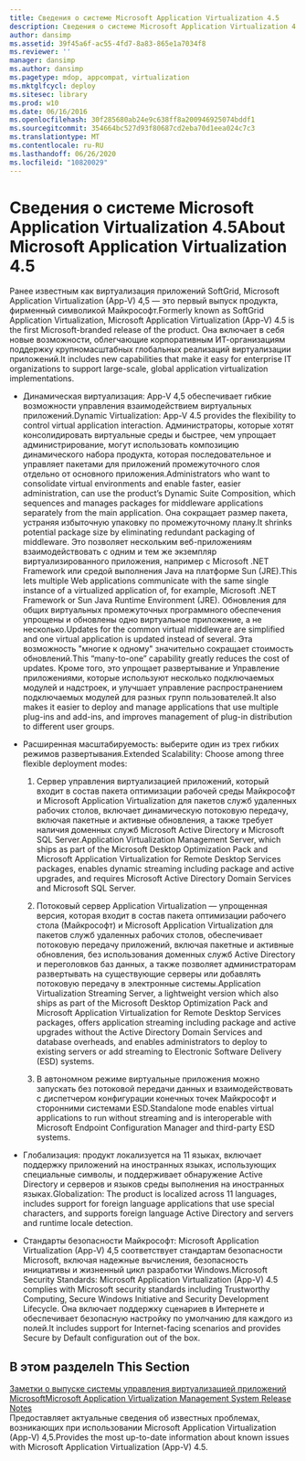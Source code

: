```yaml
---
title: Сведения о системе Microsoft Application Virtualization 4.5
description: Сведения о системе Microsoft Application Virtualization 4.5
author: dansimp
ms.assetid: 39f45a6f-ac55-4fd7-8a83-865e1a7034f8
ms.reviewer: ''
manager: dansimp
ms.author: dansimp
ms.pagetype: mdop, appcompat, virtualization
ms.mktglfcycl: deploy
ms.sitesec: library
ms.prod: w10
ms.date: 06/16/2016
ms.openlocfilehash: 30f285680ab24e9c638ff8a200946925074bddf1
ms.sourcegitcommit: 354664bc527d93f80687cd2eba70d1eea024c7c3
ms.translationtype: MT
ms.contentlocale: ru-RU
ms.lasthandoff: 06/26/2020
ms.locfileid: "10820029"
---
```

# <span data-ttu-id="b3141-103">Сведения о системе Microsoft Application Virtualization 4.5</span><span class="sxs-lookup"><span data-stu-id="b3141-103">About Microsoft Application Virtualization 4.5</span></span>


<span data-ttu-id="b3141-104">Ранее известным как виртуализация приложений SoftGrid, Microsoft Application Virtualization (App-V) 4,5 — это первый выпуск продукта, фирменный символикой Майкрософт.</span><span class="sxs-lookup"><span data-stu-id="b3141-104">Formerly known as SoftGrid Application Virtualization, Microsoft Application Virtualization (App-V) 4.5 is the first Microsoft-branded release of the product.</span></span> <span data-ttu-id="b3141-105">Она включает в себя новые возможности, облегчающие корпоративным ИТ-организациям поддержку крупномасштабных глобальных реализаций виртуализации приложений.</span><span class="sxs-lookup"><span data-stu-id="b3141-105">It includes new capabilities that make it easy for enterprise IT organizations to support large-scale, global application virtualization implementations.</span></span>

-   <span data-ttu-id="b3141-106">Динамическая виртуализация: App-V 4,5 обеспечивает гибкие возможности управления взаимодействием виртуальных приложений.</span><span class="sxs-lookup"><span data-stu-id="b3141-106">Dynamic Virtualization: App-V 4.5 provides the flexibility to control virtual application interaction.</span></span> <span data-ttu-id="b3141-107">Администраторы, которые хотят консолидировать виртуальные среды и быстрее, чем упрощает администрирование, могут использовать композицию динамического набора продукта, которая последовательное и управляет пакетами для приложений промежуточного слоя отдельно от основного приложения.</span><span class="sxs-lookup"><span data-stu-id="b3141-107">Administrators who want to consolidate virtual environments and enable faster, easier administration, can use the product’s Dynamic Suite Composition, which sequences and manages packages for middleware applications separately from the main application.</span></span> <span data-ttu-id="b3141-108">Она сокращает размер пакета, устраняя избыточную упаковку по промежуточному плану.</span><span class="sxs-lookup"><span data-stu-id="b3141-108">It shrinks potential package size by eliminating redundant packaging of middleware.</span></span> <span data-ttu-id="b3141-109">Это позволяет нескольким веб-приложениям взаимодействовать с одним и тем же экземпляр виртуализированного приложения, например с Microsoft .NET Framework или средой выполнения Java на платформе Sun (JRE).</span><span class="sxs-lookup"><span data-stu-id="b3141-109">This lets multiple Web applications communicate with the same single instance of a virtualized application of, for example, Microsoft .NET Framework or Sun Java Runtime Environment (JRE).</span></span> <span data-ttu-id="b3141-110">Обновления для общих виртуальных промежуточных программного обеспечения упрощены и обновлены одно виртуальное приложение, а не несколько.</span><span class="sxs-lookup"><span data-stu-id="b3141-110">Updates for the common virtual middleware are simplified and one virtual application is updated instead of several.</span></span> <span data-ttu-id="b3141-111">Эта возможность "многие к одному" значительно сокращает стоимость обновлений.</span><span class="sxs-lookup"><span data-stu-id="b3141-111">This “many-to-one” capability greatly reduces the cost of updates.</span></span> <span data-ttu-id="b3141-112">Кроме того, это упрощает развертывание и Управление приложениями, которые используют несколько подключаемых модулей и надстроек, и улучшает управление распространением подключаемых модулей для разных групп пользователей.</span><span class="sxs-lookup"><span data-stu-id="b3141-112">It also makes it easier to deploy and manage applications that use multiple plug-ins and add-ins, and improves management of plug-in distribution to different user groups.</span></span>

-   <span data-ttu-id="b3141-113">Расширенная масштабируемость: выберите один из трех гибких режимов развертывания.</span><span class="sxs-lookup"><span data-stu-id="b3141-113">Extended Scalability: Choose among three flexible deployment modes:</span></span>

    1.  <span data-ttu-id="b3141-114">Сервер управления виртуализацией приложений, который входит в состав пакета оптимизации рабочей среды Майкрософт и Microsoft Application Virtualization для пакетов служб удаленных рабочих столов, включает динамическую потоковую передачу, включая пакетные и активные обновления, а также требует наличия доменных служб Microsoft Active Directory и Microsoft SQL Server.</span><span class="sxs-lookup"><span data-stu-id="b3141-114">Application Virtualization Management Server, which ships as part of the Microsoft Desktop Optimization Pack and Microsoft Application Virtualization for Remote Desktop Services packages, enables dynamic streaming including package and active upgrades, and requires Microsoft Active Directory Domain Services and Microsoft SQL Server.</span></span>

    2.  <span data-ttu-id="b3141-115">Потоковый сервер Application Virtualization — упрощенная версия, которая входит в состав пакета оптимизации рабочего стола (Майкрософт) и Microsoft Application Virtualization для пакетов служб удаленных рабочих столов, обеспечивает потоковую передачу приложений, включая пакетные и активные обновления, без использования доменных служб Active Directory и переголовков баз данных, а также позволяет администраторам развертывать на существующие серверы или добавлять потоковую передачу в электронные системы.</span><span class="sxs-lookup"><span data-stu-id="b3141-115">Application Virtualization Streaming Server, a lightweight version which also ships as part of the Microsoft Desktop Optimization Pack and Microsoft Application Virtualization for Remote Desktop Services packages, offers application streaming including package and active upgrades without the Active Directory Domain Services and database overheads, and enables administrators to deploy to existing servers or add streaming to Electronic Software Delivery (ESD) systems.</span></span>

    3.  <span data-ttu-id="b3141-116">В автономном режиме виртуальные приложения можно запускать без потоковой передачи данных и взаимодействовать с диспетчером конфигурации конечных точек Майкрософт и сторонними системами ESD.</span><span class="sxs-lookup"><span data-stu-id="b3141-116">Standalone mode enables virtual applications to run without streaming and is interoperable with Microsoft Endpoint Configuration Manager and third-party ESD systems.</span></span>

-   <span data-ttu-id="b3141-117">Глобализация: продукт локализуется на 11 языках, включает поддержку приложений на иностранных языках, использующих специальные символы, и поддерживает обнаружение Active Directory и серверов и языков среды выполнения на иностранных языках.</span><span class="sxs-lookup"><span data-stu-id="b3141-117">Globalization: The product is localized across 11 languages, includes support for foreign language applications that use special characters, and supports foreign language Active Directory and servers and runtime locale detection.</span></span>

-   <span data-ttu-id="b3141-118">Стандарты безопасности Майкрософт: Microsoft Application Virtualization (App-V) 4,5 соответствует стандартам безопасности Microsoft, включая надежные вычисления, безопасность инициативы и жизненный цикл разработки Windows.</span><span class="sxs-lookup"><span data-stu-id="b3141-118">Microsoft Security Standards: Microsoft Application Virtualization (App-V) 4.5 complies with Microsoft security standards including Trustworthy Computing, Secure Windows Initiative and Security Development Lifecycle.</span></span> <span data-ttu-id="b3141-119">Она включает поддержку сценариев в Интернете и обеспечивает безопасную настройку по умолчанию для каждого из полей.</span><span class="sxs-lookup"><span data-stu-id="b3141-119">It includes support for Internet-facing scenarios and provides Secure by Default configuration out of the box.</span></span>

## <span data-ttu-id="b3141-120">В этом разделе</span><span class="sxs-lookup"><span data-stu-id="b3141-120">In This Section</span></span>


<a href="" id="microsoft-application-virtualization-management-system-release-notes"></a>[<span data-ttu-id="b3141-121">Заметки о выпуске системы управления виртуализацией приложений Microsoft</span><span class="sxs-lookup"><span data-stu-id="b3141-121">Microsoft Application Virtualization Management System Release Notes</span></span>](microsoft-application-virtualization-management-system-release-notes.md)  
<span data-ttu-id="b3141-122">Предоставляет актуальные сведения об известных проблемах, возникающих при использовании Microsoft Application Virtualization (App-V) 4,5.</span><span class="sxs-lookup"><span data-stu-id="b3141-122">Provides the most up-to-date information about known issues with Microsoft Application Virtualization (App-V) 4.5.</span></span>

 

 





